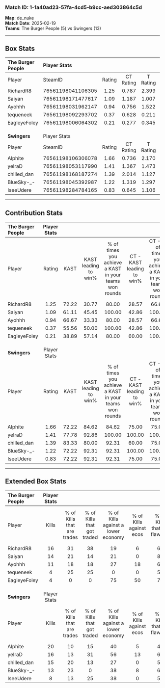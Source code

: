 ### Match ID: 1-1a40ad23-57fa-4cd5-b9cc-aed303864c5d  
**Map**: de_nuke  
**Match Date**: 2025-02-19  
**Teams**: The Burger People (5) vs Swingers (13)  

---  

## Box Stats  

| **The Burger People** | Player Stats      |        |           |          |       |       |       |         |        |      |     |
| :- | :- | :-: | :-: | :-: | :-: | :-: | :-: | :-: | :-: | :-: | :-: |
| Player                | SteamID           | Rating | CT Rating | T Rating | KAST  |  ADR  | Kills | Assists | Deaths | K/D  | HS% |
| RichardR8             | 76561198041106305 |  1.25  |   0.787   |  2.399   | 72.22 | 94.3  |  16   |    7    |   15   | 1.07 | 43  |
| Saiyan                | 76561198171477617 |  1.09  |   1.187   |  1.007   | 61.11 | 88.1  |  14   |    3    |   13   | 1.08 | 42  |
| Ayohhh                | 76561198031962147 |  0.94  |   0.756   |  1.522   | 66.67 | 76.1  |  11   |    6    |   14   | 0.79 | 45  |
| tequeneek             | 76561198092293702 |  0.37  |   0.628   |  0.211   | 55.56 | 43.4  |   4   |    3    |   15   | 0.27 | 25  |
| EagleyeFoley          | 76561198006064302 |  0.21  |   0.277   |  0.345   | 38.89 | 34.2  |   4   |    1    |   15   | 0.27 | 75  |
|                       |                   |        |           |          |       |       |       |         |        |      |     |
|                       |                   |        |           |          |       |       |       |         |        |      |     |
|                       |                   |        |           |          |       |       |       |         |        |      |     |
| **Swingers**          | Player Stats      |        |           |          |       |       |       |         |        |      |     |
| Player                | SteamID           | Rating | CT Rating | T Rating | KAST  |  ADR  | Kills | Assists | Deaths | K/D  | HS% |
| Alphite               | 76561198106306078 |  1.66  |   0.736   |  2.170   | 72.22 | 128.4 |  20   |    5    |   11   | 1.82 | 75  |
| yelraD                | 76561198053117990 |  1.41  |   1.367   |  1.473   | 77.78 | 76.7  |  16   |    0    |   8    | 2.00 | 37  |
| chilled_dan           | 76561198168187274 |  1.39  |   2.014   |  1.127   | 83.33 | 71.6  |  15   |    1    |   8    | 1.88 | 73  |
| BlueSky-_-            | 76561198045392987 |  1.22  |   1.319   |  1.297   | 72.22 | 82.9  |  13   |    6    |   10   | 1.30 | 53  |
| IseeUdere             | 76561198284784165 |  0.83  |   0.645   |  1.106   | 72.22 | 59.1  |   8   |    5    |   12   | 0.67 | 87  |
---  

## Contribution Stats  

| **The Burger People** | Player Stats |       |                      |                                                        |                           |                                                             |                          |                                                            |
| :- | :-: | :-: | :-: | :-: | :-: | :-: | :-: | :-: |
| Player                |    Rating    | KAST  | KAST leading to win% | % of times you achieve a KAST in your teams won rounds | CT - KAST leading to win% | CT - % of times you achieve a KAST in your teams won rounds | T - KAST leading to win% | T - % of times you achieve a KAST in your teams won rounds |
| RichardR8             |     1.25     | 72.22 |        30.77         |                         80.00                          |           28.57           |                            66.67                            |          33.33           |                           100.00                           |
| Saiyan                |     1.09     | 61.11 |        45.45         |                         100.00                         |           42.86           |                           100.00                            |          50.00           |                           100.00                           |
| Ayohhh                |     0.94     | 66.67 |        33.33         |                         80.00                          |           28.57           |                            66.67                            |          40.00           |                           100.00                           |
| tequeneek             |     0.37     | 55.56 |        50.00         |                         100.00                         |           42.86           |                           100.00                            |          66.67           |                           100.00                           |
| EagleyeFoley          |     0.21     | 38.89 |        57.14         |                         80.00                          |           60.00           |                           100.00                            |          50.00           |                           50.00                            |
|                       |              |       |                      |                                                        |                           |                                                             |                          |                                                            |
|                       |              |       |                      |                                                        |                           |                                                             |                          |                                                            |
|                       |              |       |                      |                                                        |                           |                                                             |                          |                                                            |
| **Swingers**          | Player Stats |       |                      |                                                        |                           |                                                             |                          |                                                            |
| Player                |    Rating    | KAST  | KAST leading to win% | % of times you achieve a KAST in your teams won rounds | CT - KAST leading to win% | CT - % of times you achieve a KAST in your teams won rounds | T - KAST leading to win% | T - % of times you achieve a KAST in your teams won rounds |
| Alphite               |     1.66     | 72.22 |        84.62         |                         84.62                          |           75.00           |                            75.00                            |          88.89           |                           88.89                            |
| yelraD                |     1.41     | 77.78 |        92.86         |                         100.00                         |          100.00           |                           100.00                            |          90.00           |                           100.00                           |
| chilled_dan           |     1.39     | 83.33 |        80.00         |                         92.31                          |           60.00           |                            75.00                            |          90.00           |                           100.00                           |
| BlueSky-_-            |     1.22     | 72.22 |        92.31         |                         92.31                          |          100.00           |                           100.00                            |          88.89           |                           88.89                            |
| IseeUdere             |     0.83     | 72.22 |        92.31         |                         92.31                          |           75.00           |                            75.00                            |          100.00          |                           100.00                           |
---  

## Extended Box Stats  

| **The Burger People** | Player Stats |                            |                            |                                    |                         |                              |                                 |        |                             |                                     |                          |                               |                            |
| :- | :-: | :-: | :-: | :-: | :-: | :-: | :-: | :-: | :-: | :-: | :-: | :-: | :-: |
| Player                |    Kills     | % of Kills that are trades | % of Kills that got traded | % of Kills against a lower economy | % of Kills against ecos | % of Kills that are flawless | % of Kills that are close duels | Deaths | % of Deaths that get traded | % of Deaths against a lower economy | % of Deaths against ecos | % of Deaths that are flawless | % of Deaths that are close |
| RichardR8             |      16      |             31             |             38             |                 19                 |            6            |              63              |               13                |   15   |             13              |                 20                  |            7             |              47               |             7              |
| Saiyan                |      14      |             21             |             14             |                 21                 |            0            |              86              |                0                |   13   |              8              |                 15                  |            0             |              77               |             8              |
| Ayohhh                |      11      |             18             |             18             |                 27                 |           18            |              64              |                0                |   14   |             14              |                  7                  |            0             |              57               |             7              |
| tequeneek             |      4       |             25             |             25             |                 0                  |            0            |              50              |                0                |   15   |             27              |                 13                  |            0             |              40               |             0              |
| EagleyeFoley          |      4       |             0              |             0              |                 75                 |           50            |              75              |                0                |   15   |             20              |                 13                  |            0             |              53               |             7              |
|                       |              |                            |                            |                                    |                         |                              |                                 |        |                             |                                     |                          |                               |                            |
|                       |              |                            |                            |                                    |                         |                              |                                 |        |                             |                                     |                          |                               |                            |
|                       |              |                            |                            |                                    |                         |                              |                                 |        |                             |                                     |                          |                               |                            |
| **Swingers**          | Player Stats |                            |                            |                                    |                         |                              |                                 |        |                             |                                     |                          |                               |                            |
| Player                |    Kills     | % of Kills that are trades | % of Kills that got traded | % of Kills against a lower economy | % of Kills against ecos | % of Kills that are flawless | % of Kills that are close duels | Deaths | % of Deaths that get traded | % of Deaths against a lower economy | % of Deaths against ecos | % of Deaths that are flawless | % of Deaths that are close |
| Alphite               |      20      |             10             |             15             |                 40                 |            5            |              45              |                5                |   11   |              9              |                 36                  |            9             |              73               |             0              |
| yelraD                |      16      |             13             |             31             |                 56                 |           13            |              63              |                6                |   8    |             25              |                 13                  |            0             |              75               |             0              |
| chilled_dan           |      15      |             20             |             13             |                 27                 |            0            |              53              |                7                |   8    |             13              |                 13                  |            0             |              75               |             0              |
| BlueSky-_-            |      13      |             23             |             0              |                 38                 |            8            |              62              |                0                |   10   |             30              |                 20                  |            0             |              50               |             0              |
| IseeUdere             |      8       |             13             |             25             |                 38                 |            0            |              50              |               13                |   12   |             33              |                 25                  |            0             |              83               |             17             |
